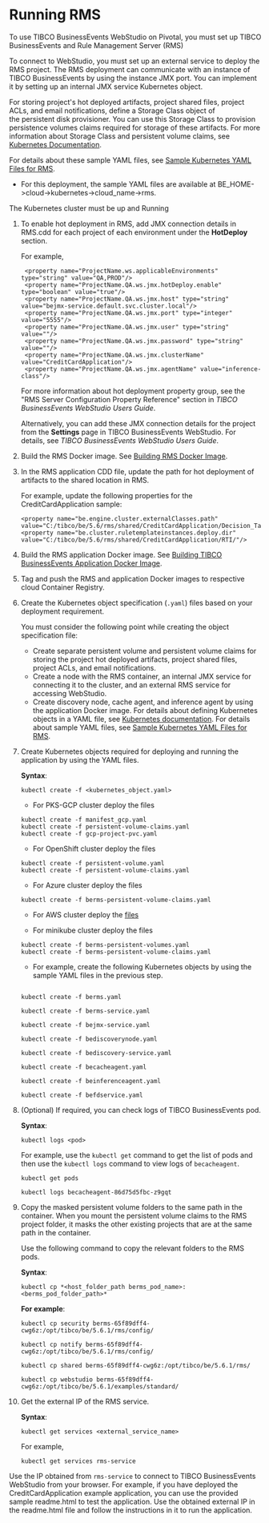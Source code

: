 # Running RMS

To use TIBCO BusinessEvents WebStudio on Pivotal, you must set up TIBCO BusinessEvents and Rule Management Server \(RMS\)

To connect to WebStudio, you must set up an external service to deploy the RMS project. The RMS deployment can communicate with an instance of TIBCO BusinessEvents by using the instance JMX port. You can implement it by setting up an internal JMX service Kubernetes object.

For storing project's hot deployed artifacts, project shared files, project ACLs, and email notifications, define a Storage Class object of the persistent disk provisioner. You can use this Storage Class to provision persistence volumes claims required for storage of these artifacts. For more information about Storage Class and persistent volume claims, see [Kubernetes Documentation](https://kubernetes.io/docs/home/).

For details about these sample YAML files, see [Sample Kubernetes YAML Files for RMS](Sample%20Kubernetes%20Resource%20YAML%20Files%20for%20RMS#).

* For this deployment, the sample YAML files are available at BE_HOME->cloud->kubernetes->cloud_name->rms.

The Kubernetes cluster must be up and Running

1.  To enable hot deployment in RMS, add JMX connection details in RMS.cdd for each project of each environment under the **HotDeploy** section.

    For example,

    ```
     <property name="ProjectName.ws.applicableEnvironments" type="string" value="QA,PROD"/>
     <property name="ProjectName.QA.ws.jmx.hotDeploy.enable" type="boolean" value="true"/>
     <property name="ProjectName.QA.ws.jmx.host" type="string" value="bejmx-service.default.svc.cluster.local"/>
     <property name="ProjectName.QA.ws.jmx.port" type="integer" value="5555"/>
     <property name="ProjectName.QA.ws.jmx.user" type="string" value=""/>
     <property name="ProjectName.QA.ws.jmx.password" type="string" value=""/>
     <property name="ProjectName.QA.ws.jmx.clusterName" value="CreditCardApplication"/>
     <property name="ProjectName.QA.ws.jmx.agentName" value="inference-class"/>
    ```

    For more information about hot deployment property group, see the "RMS Server Configuration Property Reference" section in *TIBCO BusinessEvents WebStudio Users Guide*.

    Alternatively, you can add these JMX connection details for the project from the **Settings** page in TIBCO BusinessEvents WebStudio. For details, see *TIBCO BusinessEvents WebStudio Users Guide*.

2.  Build the RMS Docker image. See [Building RMS Docker Image](Building%20RMS%20Docker%20Image).

3.  In the RMS application CDD file, update the path for hot deployment of artifacts to the shared location in RMS.

    For example, update the following properties for the CreditCardApplication sample:

    ```
    <property name="be.engine.cluster.externalClasses.path" value="C:/tibco/be/5.6/rms/shared/CreditCardApplication/Decision_Tables"/>
    <property name="be.cluster.ruletemplateinstances.deploy.dir" value="C:/tibco/be/5.6/rms/shared/CreditCardApplication/RTI/"/>
    ```

4.  Build the RMS application Docker image. See [Building TIBCO BusinessEvents Application Docker Image](Building%20TIBCO%20BusinessEvents%20Application%20Docker%20Image).

5.  Tag and push the RMS and application Docker images to respective cloud Container Registry.

6.  Create the Kubernetes object specification \(`.yaml`\) files based on your deployment requirement.

    You must consider the following point while creating the object specification file:

    -   Create separate persistent volume and persistent volume claims for storing the project hot deployed artifacts, project shared files, project ACLs, and email notifications.
    -   Create a node with the RMS container, an internal JMX service for connecting it to the cluster, and an external RMS service for accessing WebStudio.
    -   Create discovery node, cache agent, and inference agent by using the application Docker image.
    For details about defining Kubernetes objects in a YAML file, see [Kubernetes documentation](https://kubernetes.io/docs/concepts/overview/working-with-objects/kubernetes-objects/). For details about sample YAML files, see [Sample Kubernetes YAML Files for RMS](Sample%20Kubernetes%20Resource%20YAML%20Files%20for%20RMS#).

7.  Create Kubernetes objects required for deploying and running the application by using the YAML files.

    **Syntax**:

    ```
    kubectl create -f <kubernetes_object.yaml>
    ```

    * For PKS-GCP cluster deploy the files

    ```
    kubectl create -f manifest_gcp.yaml
    kubectl create -f persistent-volume-claims.yaml
    kubectl create -f gcp-project-pvc.yaml
    ```
    * For OpenShift cluster deploy the files
    ```
    kubectl create -f persistent-volume.yaml
    kubectl create -f persistent-volume-claims.yaml
    ```

    * For Azure cluster deploy the files

    ```
    kubectl create -f berms-persistent-volume-claims.yaml
    ```

    * For AWS cluster deploy the [files](AWS%20EFS%20file%20system)

    * For minikube cluster deploy the files
    ```
    kubectl create -f berms-persistent-volumes.yaml
    kubectl create -f berms-persistent-volume-claims.yaml
    ```
    

    * For example, create the following Kubernetes objects by using the sample YAML files in the previous step.

    ```

    kubectl create -f berms.yaml

    kubectl create -f berms-service.yaml

    kubectl create -f bejmx-service.yaml

    kubectl create -f bediscoverynode.yaml

    kubectl create -f bediscovery-service.yaml

    kubectl create -f becacheagent.yaml

    kubectl create -f beinferenceagent.yaml

    kubectl create -f befdservice.yaml

    ```

8.  \(Optional\) If required, you can check logs of TIBCO BusinessEvents pod.

    **Syntax**:

    ```
    kubectl logs <pod>
    ```

    For example, use the `kubectl get` command to get the list of pods and then use the `kubectl logs` command to view logs of `becacheagent`.

    ```
    kubectl get pods

    kubectl logs becacheagent-86d75d5fbc-z9gqt
    ```

9.  Copy the masked persistent volume folders to the same path in the container. When you mount the persistent volume claims to the RMS project folder, it masks the other existing projects that are at the same path in the container.

    Use the following command to copy the relevant folders to the RMS pods.

    **Syntax**:

    ```
    kubectl cp *<host_folder_path berms_pod_name>:<berms_pod_folder_path>*
    ```

    **For example**:

    ```
    kubectl cp security berms-65f89dff4-cwg6z:/opt/tibco/be/5.6.1/rms/config/

    kubectl cp notify berms-65f89dff4-cwg6z:/opt/tibco/be/5.6.1/rms/config/

    kubectl cp shared berms-65f89dff4-cwg6z:/opt/tibco/be/5.6.1/rms/

    kubectl cp webstudio berms-65f89dff4-cwg6z:/opt/tibco/be/5.6.1/examples/standard/

    ```

10. Get the external IP of the RMS service.

    **Syntax**:

    ```
    kubectl get services <external_service_name>
    ```

    For example,

    ```
    kubectl get services rms-service
    ```


Use the IP obtained from `rms-service` to connect to TIBCO BusinessEvents WebStudio from your browser. For example, if you have deployed the CreditCardApplication example application, you can use the provided sample readme.html to test the application. Use the obtained external IP in the readme.html file and follow the instructions in it to run the application.
